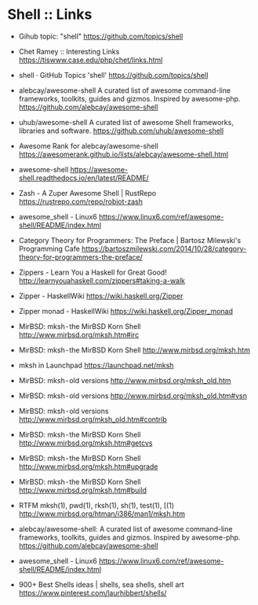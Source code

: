 # Shell :: Links

* Gihub topic: "shell"
https://github.com/topics/shell

* Chet Ramey :: Interesting Links
https://tiswww.case.edu/php/chet/links.html

* shell · GitHub Topics 'shell'
https://github.com/topics/shell

* alebcay/awesome-shell
A curated list of awesome command-line frameworks, toolkits, guides and gizmos. Inspired by awesome-php.
https://github.com/alebcay/awesome-shell

* uhub/awesome-shell
A curated list of awesome Shell frameworks, libraries and software.
https://github.com/uhub/awesome-shell

* Awesome Rank for alebcay/awesome-shell
https://awesomerank.github.io/lists/alebcay/awesome-shell.html

* awesome-shell
https://awesome-shell.readthedocs.io/en/latest/README/

* Zash - A Zuper Awesome Shell | RustRepo
https://rustrepo.com/repo/robiot-zash

* awesome_shell - Linux6
https://www.linux6.com/ref/awesome-shell/README/index.html




* Category Theory for Programmers: The Preface |   Bartosz Milewski's Programming Cafe
https://bartoszmilewski.com/2014/10/28/category-theory-for-programmers-the-preface/


* Zippers - Learn You a Haskell for Great Good!
http://learnyouahaskell.com/zippers#taking-a-walk

* Zipper - HaskellWiki
https://wiki.haskell.org/Zipper

* Zipper monad - HaskellWiki
https://wiki.haskell.org/Zipper_monad

* MirBSD: mksh - the MirBSD Korn Shell
http://www.mirbsd.org/mksh.htm#irc

* MirBSD: mksh - the MirBSD Korn Shell
http://www.mirbsd.org/mksh.htm

* mksh in Launchpad
https://launchpad.net/mksh

* MirBSD: mksh - old versions
http://www.mirbsd.org/mksh_old.htm

* MirBSD: mksh - old versions
http://www.mirbsd.org/mksh_old.htm#vsn

* MirBSD: mksh - old versions
http://www.mirbsd.org/mksh_old.htm#contrib

* MirBSD: mksh - the MirBSD Korn Shell
http://www.mirbsd.org/mksh.htm#getcvs

* MirBSD: mksh - the MirBSD Korn Shell
http://www.mirbsd.org/mksh.htm#upgrade

* MirBSD: mksh - the MirBSD Korn Shell
http://www.mirbsd.org/mksh.htm#build

* RTFM mksh(1), pwd(1), rksh(1), sh(1), test(1), [(1)
http://www.mirbsd.org/htman/i386/man1/mksh.htm

* alebcay/awesome-shell: A curated list of awesome command-line frameworks, toolkits, guides and gizmos. Inspired by awesome-php.
https://github.com/alebcay/awesome-shell

* awesome_shell - Linux6
https://www.linux6.com/ref/awesome-shell/README/index.html

* 900+ Best Shells ideas | shells, sea shells, shell art
https://www.pinterest.com/laurhibbert/shells/
